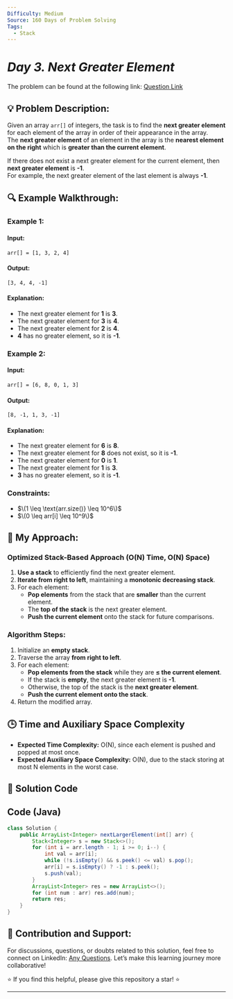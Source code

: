 ```yaml
---
Difficulty: Medium
Source: 160 Days of Problem Solving
Tags:
  - Stack
---
```


#  _Day 3. Next Greater Element_ 

The problem can be found at the following link: [Question Link](https://www.geeksforgeeks.org/batch/gfg-160-problems/track/stack-gfg-160/problem/next-larger-element-1587115620)

## 💡 **Problem Description:**

Given an array `arr[]` of integers, the task is to find the **next greater element** for each element of the array in order of their appearance in the array.  
The **next greater element** of an element in the array is the **nearest element on the right** which is **greater than the current element**.

If there does not exist a next greater element for the current element, then **next greater element** is **-1**.  
For example, the next greater element of the last element is always **-1**.

## 🔍 **Example Walkthrough:**

### **Example 1:**

#### **Input:**

```plaintext
arr[] = [1, 3, 2, 4]
```

#### **Output:**

```plaintext
[3, 4, 4, -1]
```

#### **Explanation:**

- The next greater element for **1** is **3**.
- The next greater element for **3** is **4**.
- The next greater element for **2** is **4**.
- **4** has no greater element, so it is **-1**.

### **Example 2:**

#### **Input:**

```plaintext
arr[] = [6, 8, 0, 1, 3]
```

#### **Output:**

```plaintext
[8, -1, 1, 3, -1]
```

#### **Explanation:**

- The next greater element for **6** is **8**.
- The next greater element for **8** does not exist, so it is **-1**.
- The next greater element for **0** is **1**.
- The next greater element for **1** is **3**.
- **3** has no greater element, so it is **-1**.

### **Constraints:**

- $\(1 \leq \text{arr.size()} \leq 10^6\)$
- $\(0 \leq arr[i] \leq 10^9\)$

## 🎯 **My Approach:**

### **Optimized Stack-Based Approach (O(N) Time, O(N) Space)**

1. **Use a stack** to efficiently find the next greater element.
2. **Iterate from right to left**, maintaining a **monotonic decreasing stack**.
3. For each element:
   - **Pop elements** from the stack that are **smaller** than the current element.
   - The **top of the stack** is the next greater element.
   - **Push the current element** onto the stack for future comparisons.

### **Algorithm Steps:**

1. Initialize an **empty stack**.
2. Traverse the array **from right to left**.
3. For each element:
   - **Pop elements from the stack** while they are **≤ the current element**.
   - If the stack is **empty**, the next greater element is **-1**.
   - Otherwise, the top of the stack is the **next greater element**.
   - **Push the current element onto the stack**.
4. Return the modified array.

## 🕒 **Time and Auxiliary Space Complexity**

- **Expected Time Complexity:** O(N), since each element is pushed and popped at most once.
- **Expected Auxiliary Space Complexity:** O(N), due to the stack storing at most N elements in the worst case.

## 📝 **Solution Code**

## **Code (Java)**

```java
class Solution {
    public ArrayList<Integer> nextLargerElement(int[] arr) {
        Stack<Integer> s = new Stack<>();
        for (int i = arr.length - 1; i >= 0; i--) {
            int val = arr[i];
            while (!s.isEmpty() && s.peek() <= val) s.pop();
            arr[i] = s.isEmpty() ? -1 : s.peek();
            s.push(val);
        }
        ArrayList<Integer> res = new ArrayList<>();
        for (int num : arr) res.add(num);
        return res;
    }
}
```
## 🎯 **Contribution and Support:**

For discussions, questions, or doubts related to this solution, feel free to connect on LinkedIn: [Any Questions](https://www.linkedin.com/in/sanjana-yadav007). Let’s make this learning journey more collaborative!

⭐ If you find this helpful, please give this repository a star! ⭐

---
